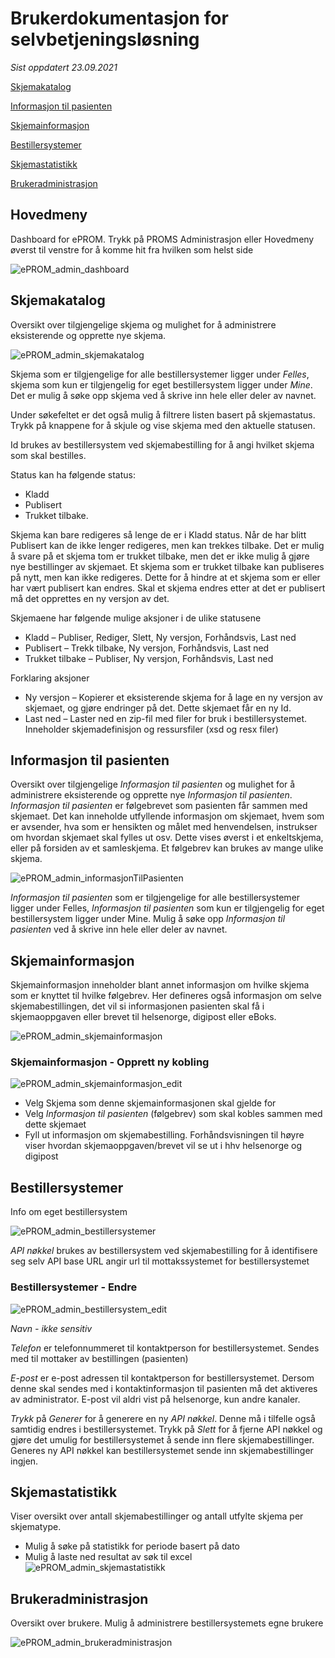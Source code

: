 # Brukerdokumentasjon for selvbetjeningsløsning

*Sist oppdatert 23.09.2021*

[Skjemakatalog](#skjemakatalog)

[Informasjon til pasienten](#informasjon-til-pasienten)

[Skjemainformasjon](#skjemainformasjon)

[Bestillersystemer](#bestillersystemer)

[Skjemastatistikk](#skjemastatistikk)

[Brukeradministrasjon](#brukeradministrasjon)


## Hovedmeny
Dashboard for ePROM. Trykk på PROMS Administrasjon eller Hovedmeny øverst til venstre for å komme hit fra hvilken som helst side
 
![ePROM_admin_dashboard](img/ePROM_admin_dashboard.PNG)


## Skjemakatalog
Oversikt over tilgjengelige skjema og mulighet for å administrere eksisterende og opprette nye skjema.

![ePROM_admin_skjemakatalog](img/ePROM_admin_skjemakatalog.png)

Skjema som er tilgjengelige for alle bestillersystemer ligger under *Felles*, skjema som kun er tilgjengelig for eget bestillersystem ligger under *Mine*. Det er mulig å søke opp skjema ved å skrive inn hele eller deler av navnet.

Under søkefeltet er det også mulig å filtrere listen basert på skjemastatus. Trykk på knappene for å skjule og vise skjema med den aktuelle statusen.

Id brukes av bestillersystem ved skjemabestilling for å angi hvilket skjema som skal bestilles.

Status kan ha følgende status:
 - Kladd
 - Publisert
 - Trukket tilbake. 

Skjema kan bare redigeres så lenge de er i Kladd status. Når de har blitt Publisert kan de ikke lenger redigeres, men kan trekkes tilbake. Det er mulig å svare på et skjema tom er trukket tilbake, men det er ikke mulig å gjøre nye bestillinger av skjemaet. Et skjema som er trukket tilbake kan publiseres på nytt, men kan ikke redigeres. Dette for å hindre at et skjema som er eller har vært publisert kan endres. Skal et skjema endres etter at det er publisert må det opprettes en ny versjon av det.

Skjemaene har følgende mulige aksjoner i de ulike statusene
*	Kladd – Publiser, Rediger, Slett, Ny versjon, Forhåndsvis, Last ned
*	Publisert – Trekk tilbake, Ny versjon, Forhåndsvis, Last ned
*	Trukket tilbake – Publiser, Ny versjon, Forhåndsvis, Last ned

Forklaring aksjoner
*	Ny versjon – Kopierer et eksisterende skjema for å lage en ny versjon av skjemaet, og gjøre endringer på det. Dette skjemaet får en ny Id.
*	Last ned – Laster ned en zip-fil med filer for bruk i bestillersystemet. Inneholder skjemadefinisjon og ressursfiler (xsd og resx filer)

## Informasjon til pasienten
Oversikt over tilgjengelige *Informasjon til pasienten* og mulighet for å administrere eksisterende og opprette nye *Informasjon til pasienten*.
*Informasjon til pasienten* er følgebrevet som pasienten får sammen med skjemaet. Det kan inneholde utfyllende informasjon om skjemaet, hvem som er avsender, hva som er hensikten og målet med henvendelsen, instrukser om hvordan skjemaet skal fylles ut osv. Dette vises øverst i et enkeltskjema, eller på forsiden av et samleskjema. Et følgebrev kan brukes av mange ulike skjema.

![ePROM_admin_informasjonTilPasienten](img/ePROM_admin_informasjonTilPasienten.png)

*Informasjon til pasienten* som er tilgjengelige for alle bestillersystemer ligger under Felles, *Informasjon til pasienten* som kun er tilgjengelig for eget bestillersystem ligger under Mine. Mulig å søke opp *Informasjon til pasienten* ved å skrive inn hele eller deler av navnet. 



## Skjemainformasjon
Skjemainformasjon inneholder blant annet informasjon om hvilke skjema som er knyttet til hvilke følgebrev.
Her defineres også informasjon om selve skjemabestillingen, det vil si informasjonen pasienten skal få i skjemaoppgaven eller brevet til helsenorge, digipost eller eBoks. 

![ePROM_admin_skjemainformasjon](img/ePROM_admin_skjemainformasjon.png)


### Skjemainformasjon - Opprett ny kobling

![ePROM_admin_skjemainformasjon_edit](img/ePROM_admin_skjemainformasjon_edit.png)

- Velg Skjema som denne skjemainformasjonen skal gjelde for
- Velg *Informasjon til pasienten* (følgebrev) som skal kobles sammen med dette skjemaet
- Fyll ut informasjon om skjemabestilling. Forhåndsvisningen til høyre viser hvordan skjemaoppgaven/brevet vil se ut i hhv helsenorge og digipost


## Bestillersystemer
Info om eget bestillersystem

![ePROM_admin_bestillersystemer](img/ePROM_admin_bestillersystemer.png)

*API nøkkel* brukes av bestillersystem ved skjemabestilling for å identifisere seg selv
API base URL angir url til mottakssystemet for bestillersystemet



### Bestillersystemer - Endre

![ePROM_admin_bestillersystem_edit](img/ePROM_admin_bestillersystem_edit.png)

*Navn - ikke sensitiv*

*Telefon* er telefonnummeret til kontaktperson for bestillersystemet. Sendes med til mottaker av bestillingen (pasienten)

*E-post* er e-post adressen til kontaktperson for bestillersystemet. Dersom denne skal sendes med i kontaktinformasjon til pasienten må det aktiveres av administrator. E-post vil aldri vist på helsenorge, kun andre kanaler.

*Trykk* på *Generer* for å generere en ny *API nøkkel*. Denne må i tilfelle også samtidig endres i bestillersystemet. Trykk på *Slett* for å fjerne API nøkkel og gjøre det umulig for bestillersystemet å sende inn flere skjemabestillinger. Generes ny API nøkkel kan bestillersystemet sende inn skjemabestillinger ingjen.



## Skjemastatistikk
Viser oversikt over antall skjemabestillinger og antall utfylte skjema per skjematype. 
 - Mulig å søke på statistikk for periode basert på dato
 - Mulig å laste ned resultat av søk til excel
![ePROM_admin_skjemastatistikk](img/ePROM_admin_skjemastatistikk.png)



## Brukeradministrasjon
Oversikt over brukere. Mulig å administrere bestillersystemets egne brukere

![ePROM_admin_brukeradministrasjon](img/ePROM_admin_brukeradministrasjon.png)
